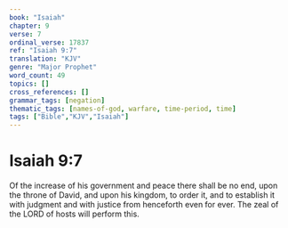 ```yaml
---
book: "Isaiah"
chapter: 9
verse: 7
ordinal_verse: 17837
ref: "Isaiah 9:7"
translation: "KJV"
genre: "Major Prophet"
word_count: 49
topics: []
cross_references: []
grammar_tags: [negation]
thematic_tags: [names-of-god, warfare, time-period, time]
tags: ["Bible","KJV","Isaiah"]
---
```


# Isaiah 9:7

Of the increase of his government and peace there shall be no end, upon the throne of David, and upon his kingdom, to order it, and to establish it with judgment and with justice from henceforth even for ever. The zeal of the LORD of hosts will perform this.
